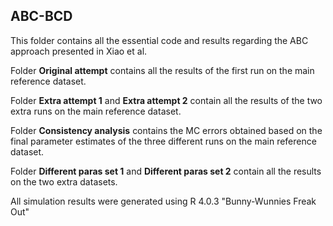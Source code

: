 ## ABC-BCD ##

This folder contains all the essential code and results regarding the ABC approach presented in Xiao et al. 

Folder **Original attempt** contains all the results of the first run on the main reference dataset.

Folder **Extra attempt 1** and **Extra attempt 2** contain all the results of the two extra runs on the main reference dataset. 

Folder **Consistency analysis** contains the MC errors obtained based on the final parameter estimates of the three different runs on the main reference dataset. 

Folder **Different paras set 1** and **Different paras set 2** contain all the results on the two extra datasets. 

All simulation results were generated using R 4.0.3 "Bunny-Wunnies Freak Out"
